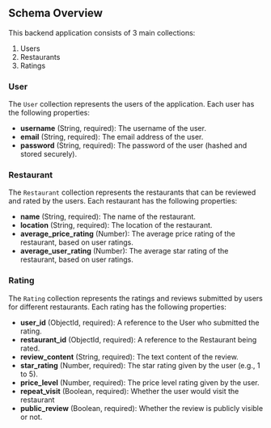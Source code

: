 ## Schema Overview

This backend application consists of 3 main collections:

1. Users
2. Restaurants
3. Ratings

### User

The `User` collection represents the users of the application. Each user has the following properties:

- **username** (String, required): The username of the user.
- **email** (String, required): The email address of the user.
- **password** (String, required): The password of the user (hashed and stored securely).

### Restaurant

The `Restaurant` collection represents the restaurants that can be reviewed and rated by the users. Each restaurant has the following properties:

- **name** (String, required): The name of the restaurant.
- **location** (String, required): The location of the restaurant.
- **average_price_rating** (Number): The average price rating of the restaurant, based on user ratings.
- **average_user_rating** (Number): The average star rating of the restaurant, based on user ratings.

### Rating

The `Rating` collection represents the ratings and reviews submitted by users for different restaurants. Each rating has the following properties:

- **user_id** (ObjectId, required): A reference to the User who submitted the rating. 
- **restaurant_id** (ObjectId, required): A reference to the Restaurant being rated.
- **review_content** (String, required): The text content of the review.
- **star_rating** (Number, required): The star rating given by the user (e.g., 1 to 5).
- **price_level** (Number, required): The price level rating given by the user.
- **repeat_visit** (Boolean, required): Whether the user would visit the restaurant
- **public_review** (Boolean, required): Whether the review is publicly visible or not.